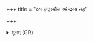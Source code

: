 +++
title = "०१ इन्द्रस्यौज स्थेन्द्रस्य सह"

+++
<details><summary>मूलम् (GR)</summary>

इन्द्रस्यौज स्थेन्द्रस्य सह स्थेन्द्रस्य बलं स्थ-  
-इन्द्रस्य नृम्णं स्थेन्द्रस्य शुक्रं स्थेन्द्रस्य वीर्यं स्थ ।  
जिष्णवे योगायेन्द्रयोगैर् वो युनज्मि  
जिष्णवे योगाय विश्वानि मा रूपाण्य् उप तिष्ठन्तु  
युक्ता म आप स्थ ॥ +++(Bhatt. māpa)+++
</details>